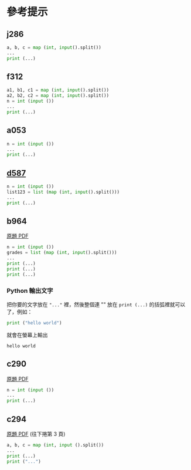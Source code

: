 # 參考提示

## j286

```python
a, b, c = map (int, input().split())
...
print (...)
```

## f312

```python
a1, b1, c1 = map (int, input().split())
a2, b2, c2 = map (int, input().split())
n = int (input ())
...
print (...)
```

## a053

```python
n = int (input ())
...
print (...)
```

## [d587](https://officeguide.cc/python-sort-sorted-tutorial-examples/)

```python
n = int (input ())
list123 = list (map (int, input().split()))
...
print (...)
```

## b964

[原題 PDF](https://apcs.csie.ntnu.edu.tw/wp-content/uploads/2022/10/實作題_題型範例.pdf)

```python
n = int (input ())
grades = list (map (int, input().split()))
...
print (...)
print (...)
print (...)
```

### Python 輸出文字

把你要的文字放在 ```"..."``` 裡，然後整個連 "" 放在 ```print (...)``` 的括弧裡就可以了，例如：

```python
print ("hello world")
```

就會在螢幕上輸出

```
hello world
```

## c290

[原題 PDF](https://apcs.csie.ntnu.edu.tw/wp-content/uploads/2018/12/1060304APCSImplementation.pdf)

```python
n = int (input ())
...
print (...)
```

## c294

[原題 PDF](https://apcs.csie.ntnu.edu.tw/wp-content/uploads/2022/10/實作題_題型範例.pdf) (往下捲第 3 頁)

```python
a, b, c = map (int, input ().split())
...
print (...)
print ("...")
```
